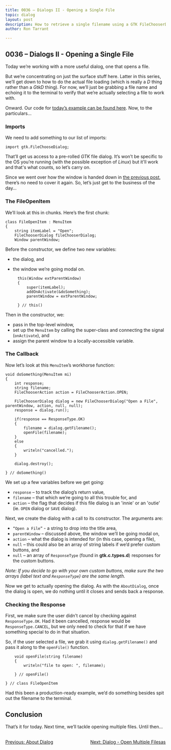 ```yaml
---
title: 0036 – Dialogs II - Opening a Single File
topic: dialog
layout: post
description: How to retrieve a single filename using a GTK FileChooserDialog - a D-language tutorial.
author: Ron Tarrant

---
```


## 0036 – Dialogs II - Opening a Single File

Today we’re working with a more useful dialog, one that opens a file.

But we’re concentrating on just the surface stuff here. Latter in this series, we’ll get down to how to do the actual file loading (which is really a *D* thing rather than a *GtkD* thing). For now, we’ll just be grabbing a file name and echoing it to the terminal to verify that we’re actually selecting a file to work with.

Onward. Our code for [today’s example can be found here](https://github.com/rontarrant/gtkDcoding/blob/master/013_dialogs/dialog_013_02_file_open_single.d). Now, to the particulars…

### Imports

We need to add something to our list of imports:

	import gtk.FileChooseDialog;

That’ll get us access to a pre-rolled *GTK* file dialog. It’s won’t be specific to the OS you’re running (with the possible exception of *Linux*) but it'll work and that's what counts, so let’s carry on.

Since we went over how the window is handed down in [the previous post](http://gtkdcoding.com/2019/05/14/0035-help-about-dialog.html), there’s no need to cover it again. So, let’s just get to the business of the day…

### The FileOpenItem

We’ll look at this in chunks. Here’s the first chunk:

	class FileOpenItem : MenuItem
	{
		string itemLabel = "Open";
		FileChooserDialog fileChooserDialog;
		Window parentWindow;

Before the constructor, we define two new variables:

- the dialog, and
- the window we’re going modal on.

		this(Window extParentWindow)
		{
			super(itemLabel);
			addOnActivate(&doSomething);
			parentWindow = extParentWindow;
			
		} // this()

Then in the constructor, we:

- pass in the top-level window,
- set up the `MenuItem` by calling the super-class and connecting the signal (`onActivate`), and
- assign the parent window to a locally-accessible variable.

### The Callback

Now let’s look at this `MenuItem`’s workhorse function:

	void doSomething(MenuItem mi)
	{
		int response;
		string filename;
		FileChooserAction action = FileChooserAction.OPEN;
		
		FileChooserDialog dialog = new FileChooserDialog("Open a File", parentWindow, action, null, null);
		response = dialog.run();
		
		if(response == ResponseType.OK)
		{
			filename = dialog.getFilename();
			openFile(filename);
		}
		else
		{
			writeln("cancelled.");
		}

		dialog.destroy();
		
	} // doSomething()

We set up a few variables before we get going:

- `response` – to track the dialog’s return value,
- `filename` – that which we’re going to all this trouble for, and
- `action` – the flag that decides if this file dialog is an 'innie' or an 'outie' (ie. `OPEN` dialog or `SAVE` dialog).

Next, we create the dialog with a call to its constructor. The arguments are:

- `“Open a File”` - a string to drop into the title area,
- `parentWindow` – discussed above, the window we’ll be going modal on,
- `action` – what the dialog is intended for (in this case, opening a file),
- `null` – this could also be an array of string labels if we’d prefer custom buttons, and
- `null` – an array of `ResponseType` (found in **gtk.c.types.d**) responses for the custom buttons.

*Note: If you decide to go with your own custom buttons, make sure the two arrays (label text and `ResponseType`) are the same length.*

Now we get to actually opening the dialog. As with the `AboutDialog`, once the dialog is open, we do nothing until it closes and sends back a response.

### Checking the Response

First, we make sure the user didn’t cancel by checking against `ResponseType.OK`. Had it been cancelled, response would be `ResponseType.CANCEL`, but we only need to check for that if we have something special to do in that situation.

So, if the user selected a file, we grab it using `dialog.getFilename()` and pass it along to the `openFile()` function.

		void openFile(string filename)
		{
			writeln("file to open: ", filename);
			
		} // openFile()
		
	} // class FileOpenItem

Had this been a production-ready example, we’d do something besides spit out the filename to the terminal.

## Conclusion

That’s it for today. Next time, we’ll tackle opening multiple files. Until then…


<BR>
<div style="float: left;">
	<a href="https://gtkdcoding.com/2019/05/14/0035-help-about-dialog.html">Previous: About Dialog</a>
</div>
<div style="float: right;">
	<a href="https://gtkdcoding.com/2019/05/21/0037-file-open-multiple.html">Next: Dialog - Open Multiple Filesas</a>
</div>
<BR>
